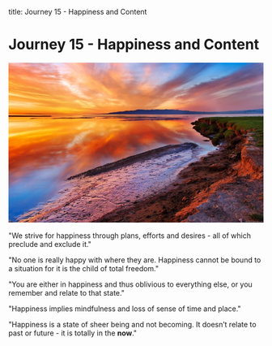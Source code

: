 title: Journey 15 - Happiness and Content

# Journey 15 - Happiness and Content

![](../../assets/images/24.jpg)  

"We strive for happiness through plans, efforts and desires - all of which preclude and exclude it."  

"No one is really happy with where they are. Happiness cannot be bound to a situation for it is the child of total freedom."  

"You are either in happiness and thus oblivious to everything else, or you remember and relate to that state."  

"Happiness implies mindfulness and loss of sense of time and place."  

"Happiness is a state of sheer being and not becoming. It doesn’t relate to past or future - it is totally in the **now**."